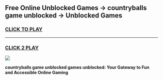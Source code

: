 
## Free Online Unblocked Games → countryballs game unblocked → Unblocked Games
<h3>
<a href="https://premium.freeplayer.one?title=countryballs_game_unblocked&ref=21F">CLICK TO PLAY</a></h3>
<hr>

<h3>
<a href="https://premium.freeplayer.one?title=countryballs_game_unblocked&ref=21F">CLICK 2 PLAY</a>
  
</h3>

<a href="https://premium.freeplayer.one?title=countryballs_game_unblocked&ref=21F/"><img src="https://clearcache.store/games.png"></a>


**countryballs game unblocked games unblocked: Your Gateway to Fun and Accessible Online Gaming**
